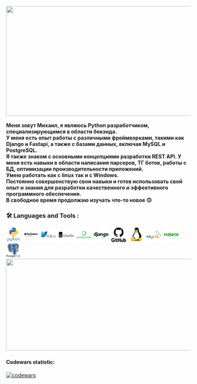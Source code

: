 <div id="header" align="center">
  <img src=https://netpoint-dc.com/blog/wp-content/uploads/2019/10/1_zxixptvl4rzkx3eduj38xw.jpeg" width="1000" height="300"/>
</div>

__Меня зовут Михаил, я являюсь Python разработчиком, специализирующимся в области бекэнда. <br> У меня есть опыт работы с различными фреймворками, такими как Django и Fastapi, а также с базами данных, включая MySQL и PostgreSQL.<br> Я также знаком с основными концепциями разработки REST API.
У меня есть навыки в области написания парсеров, ТГ ботов, работы с БД, оптимизации производительности приложений.<br>
Умею работать как с linux так и с Windows. <br> Постоянно совершенствую свои навыки и готов использовать свой опыт и знания для разработки качественного и эффективного программного обеспечения.<br> В свободное время продолжаю изучать что-то новое 🙃__

### :hammer_and_wrench: Languages and Tools :
<div>
  <img src="https://github.com/devicons/devicon/blob/master/icons/python/python-original-wordmark.svg"  width="40" height="40"/;
  <img src="https://github.com/devicons/devicon/blob/master/icons/fastapi/fastapi-original-wordmark.svg" width="40" height="40"/>&nbsp;
  <img src="https://github.com/devicons/devicon/blob/master/icons/pycharm/pycharm-original-wordmark.svg" width="40" height="40"/>&nbsp;
  <img src="https://github.com/devicons/devicon/blob/master/icons/sqlite/sqlite-original-wordmark.svg"  width="40" height="40"/>&nbsp;
  <img src="https://github.com/devicons/devicon/blob/master/icons/ubuntu/ubuntu-plain-wordmark.svg"  UI" width="40" height="40"/>&nbsp;
  <img src="https://github.com/devicons/devicon/blob/master/icons/anaconda/anaconda-original-wordmark.svg"  width="40" height="40"/>&nbsp;
  <img src="https://github.com/devicons/devicon/blob/master/icons/django/django-plain-wordmark.svg"  width="40" height="40"/>&nbsp;
  <img src="https://github.com/devicons/devicon/blob/master/icons/github/github-original-wordmark.svg" width="40" height="40"/>&nbsp;
  <img src="https://github.com/devicons/devicon/blob/master/icons/linux/linux-original.svg"  width="40" height="40"/>&nbsp;
  <img src="https://github.com/devicons/devicon/blob/master/icons/mysql/mysql-original-wordmark.svg" width="40" height="40"/>&nbsp;
  <img src="https://github.com/devicons/devicon/blob/master/icons/nginx/nginx-original.svg" width="40" height="40"/>&nbsp;
  <img src="https://github.com/devicons/devicon/blob/master/icons/postgresql/postgresql-original-wordmark.svg" width="40" height="40"/>&nbsp;
  
  

<div align="center">
  <img src="https://lh3.googleusercontent.com/pw/AIL4fc-KkVfFSS8z1XjuQHO33c48K15WRyFAhx9XsL5-MoLcdvY2k2vISObtQPWmQ8_kRzOsNSiHzueOU6KKyCe5wVltQ6LiuQmZfpR34RuqmQq-nS9xv-kSilY113qVm1rdn06iiyRUm2x8LjTls68ic8IUZ5rJwk4j6vfBFwdB3duOD3jD8hesZBcfOsLrWgAujPJiqH_ynOwXNdMVvkdfwRwK-jA8lK6B2sji5ylDyw7Q4gGoEw8NgntXkS8Gl4DmDvN4OcU1u4XtgR4KYA_SIVNfeVoJP5LPAuQPDZY0jpSeOW3TsKkt5zLRrbX9TCFrBD9xelhgucB7VCUP6aQ62mY23Ox2jD63Qw1jXgizynsH8FaS2pwx1iQ0Egr9NFFnqwYtbog2uL4fRU5wKoOp3Ple8jchw_eowusxBwGDLL6cl77eXn5aKxaO4nG3cCciyp8I5yXdGQKsIUcYFLV1kmCrxjp0702QLSUC1Nrpt_T-3Djnh5Rl8Q-PrvR8Ft2INvrEEuxTPMNoX11rw48ANWOoPSif-32UM4FydeSmX_xIuPLBDHsNNUAt2XUvYPD1Z9SIlJGJf1oDGrv6O9HBXsnXP65F2rUwlBkC3Ny8Oko-Xw05COBuxzr0icT_XbXW2mmim5slSvwWttMt5gq2gsYI6ZuBKFSXUrB1-cvAFkqvQunBMOWL6sefG2t7yAMSbFCunfDgS8s3QkDY4TC3ulZhGfJ81X6Si7b9bFDkaawK1pkydw7P7M2VBvedTPhIZVnbONTnwM0O60C48noHRf4AeQgefuhUa2TbQ6-96JuioqA8t0rGMMZJ3X1uX28lzoCf1eW1xTQ3VcTgmKtoaK5yISY8isus9NwiZG1fYNkx6EbeRNj9-MZhxRvv4IzION6mM8fZYF17mR_Md02A_nqcj84RJMcKWJswD-2VV3uGfqd7HHl8ufmMZyJLDw_GEQDJEKIhUuCD2BKjUDpGqDsUev0TzQ=w700-h349-s-no?authuser=0" width="1000" height="250"/>
</div>
<h4 align="left">Codewars statistic:</h4>

[![codewars](https://www.codewars.com/users/MikeAstapov/badges/large)](https://www.codewars.com/users/MikeAstapov)

